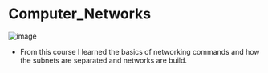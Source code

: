 # Computer_Networks
![image](https://github.com/user-attachments/assets/5d5253ec-38ac-4ae6-9aac-9c01a2da67cb)
- From this course I learned the basics of networking commands and how the subnets are separated and networks are build.
